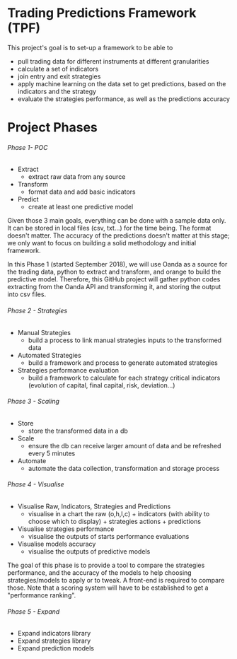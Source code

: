 # Trading Predictions Framework (TPF)

This project's goal is to set-up a framework to be able to
- pull trading data for different instruments at different granularities
- calculate a set of indicators
- join entry and exit strategies
- apply machine learning on the data set to get predictions, based on the indicators and the strategy
- evaluate the strategies performance, as well as the predictions accuracy


# Project Phases


###### Phase 1- POC
- Extract
    - extract raw data from any source
- Transform
    - format data and add basic indicators
- Predict
    - create at least one predictive model

Given those 3 main goals, everything can be done with a sample data only.
It can be stored in local files (csv, txt...) for the time being. The format doesn't matter.
The accuracy of the predictions doesn't matter at this stage; we only want to focus on building a solid methodology and initial framework.

In this Phase 1 (started September 2018), we will use Oanda as a source for the trading data, python to extract and transform, and orange to build the predictive model.
Therefore, this GitHub project will gather python codes extracting from the Oanda API and transforming it, and storing the output into csv files.

###### Phase 2 - Strategies
- Manual Strategies
    - build a process to link manual strategies inputs to the transformed data
- Automated Strategies
    - build a framework and process to generate automated strategies
- Strategies performance evaluation
    - build a framework to calculate for each strategy critical indicators (evolution of capital, final capital, risk, deviation...)

###### Phase 3 - Scaling
- Store
    - store the transformed data in a db
- Scale
    - ensure the db can receive larger amount of data and be refreshed every 5 minutes
- Automate
    - automate the data collection, transformation and storage process

###### Phase 4 - Visualise
- Visualise Raw, Indicators, Strategies and Predictions
    - visualise in a chart the raw (o,h,l,c) + indicators (with ability to choose which to display) + strategies actions + predictions
- Visualise strategies performance
    - visualise the outputs of starts performance evaluations
- Visualise models accuracy
    - visualise the outputs of predictive models

The goal of this phase is to provide a tool to compare the strategies performance, and the accuracy of the models to help choosing strategies/models to apply or to tweak. A front-end is required to compare those.
Note that a scoring system will have to be established to get a "performance ranking".

###### Phase 5 - Expand
- Expand indicators library
- Expand strategies library
- Expand prediction models
